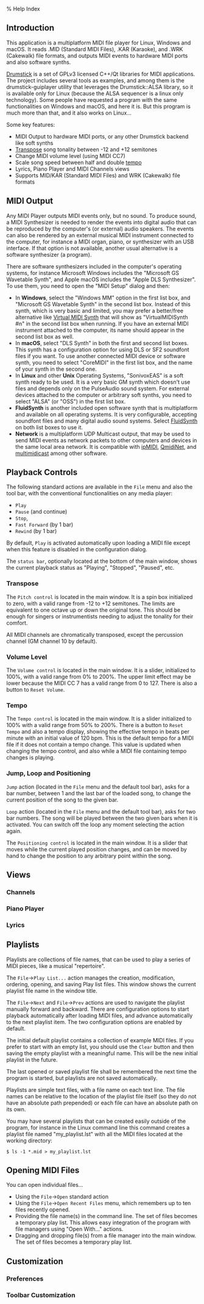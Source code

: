 % Help Index

## Introduction

This application is a multiplatform MIDI file player for Linux, Windows and 
macOS. It reads .MID (Standard MIDI Files), .KAR (Karaoke), and .WRK (Cakewalk) 
file formats, and outputs MIDI events to hardware MIDI ports and also software 
synths.

[Drumstick](https://drumstick.sourceforge.io) is a set of GPLv3 
licensed C++/Qt libraries for MIDI applications. The project includes several 
tools as examples, and among them is the drumstick-guiplayer utility that 
leverages the Drumstick::ALSA library, so it is available only for Linux 
(because the ALSA sequencer is a linux only technology). Some people have 
requested a program with the same functionalities on Windows and macOS, and 
here it is. But this program is much more than that, and it also works on 
Linux...

Some key features:

* MIDI Output to hardware MIDI ports, or any other Drumstick backend like soft
  synths
* [Transpose](https://en.wikipedia.org/wiki/Transposition_(music)) song tonality 
  between -12 and +12 semitones
* Change MIDI volume level (using MIDI CC7)
* Scale song speed between half and double 
  [tempo](https://en.wikipedia.org/wiki/Tempo)
* Lyrics, Piano Player and MIDI Channels views
* Supports MID/KAR (Standard MIDI Files) and WRK (Cakewalk) file formats

## MIDI Output

Any MIDI Player outputs MIDI events only, but no sound. To produce sound, a MIDI 
Synthesizer is needed to render the events into digital audio that can be 
reproduced by the computer's (or external) audio speakers. The events can also 
be rendered by an external musical MIDI instrument connected to the computer, 
for instance a MIDI organ, piano, or synthesizer with an USB interface. If that 
option is not available, another usual alternative is a software synthesizer 
(a program).

There are software synthesizers included in the computer's operating systems, 
for instance Microsoft Windows includes the "Microsoft GS Wavetable Synth", and
Apple macOS includes the "Apple DLS Synthesizer". To use them, you need to open
the "MIDI Setup" dialog and then:

* In **Windows**, select the "Windows MM" option in the first list box, and 
  "Microsoft GS Wavetable Synth" in the second list box. Instead of this synth,
  which is very basic and limited, you may prefer a better/free alternative like 
  [Virtual MIDI Synth](https://coolsoft.altervista.org/en/virtualmidisynth)
  that will show as "VirtualMIDISynth #n" in the second list box when running.
  If you have an external MIDI instrument attached to the computer, its name
  should appear in the second list box as well.
* In **macOS**, select "DLS Synth" in both the first and second list boxes. 
  This synth has a configuration option for using DLS or SF2 soundfont files if 
  you want. To use another connected MIDI device or software synth, 
  you need to select "CoreMIDI" in the first list box, and the name of your
  synth in the second one.
* In **Linux** and other **Unix** Operating Systems, "SonivoxEAS" is a soft 
  synth ready to be used. It is a very basic GM synth which doesn't use files 
  and depends only on the PulseAudio sound system. For external devices attached 
  to the computer or arbitrary soft synths, you need to select "ALSA" (or "OSS") 
  in the first list box.
* **FluidSynth** is another included open software synth that is multiplatform 
  and available on all operating systems. It is very configurable, accepting 
  soundfont files and many digital audio sound systems. Select 
  [FluidSynth](https://github.com/FluidSynth/fluidsynth) on both list boxes 
  to use it.
* **Network** is a multiplatform UDP Multicast output, that may be used to send 
  MIDI events as network packets to other computers and devices in the same 
  local area network. It is compatible with 
  [ipMIDI](https://www.nerds.de/en/ipmidi.html),
  [QmidiNet](https://qmidinet.sourceforge.io/), and 
  [multimidicast](https://llg.cubic.org/tools/multimidicast/) 
  among other software.

## Playback Controls

The following standard actions are available in the `File` menu and also the
tool bar, with the conventional functionalities on any media player: 

* `Play` 
* `Pause` (and continue)
* `Stop`, 
* `Fast Forward` (by 1 bar)
* `Rewind` (by 1 bar)

By default, `Play` is activated automatically upon loading a MIDI file except 
when this feature is disabled in the configuration dialog.

The `status bar`, optionally located at the bottom of the main window, shows 
the current playback status as "Playing", "Stopped", "Paused", etc.

### Transpose

The `Pitch control` is located in the main window. It is a spin box initialized
to zero, with a valid range from -12 to +12 semitones. The limits are equivalent 
to one octave up or down the original tone. This should be enough for singers
or instrumentists needing to adjust the tonality for their comfort.

All MIDI channels are chromatically transposed, except the percussion channel 
(GM channel 10 by default).

### Volume Level
 
The `Volume control` is located in the main window. It is a slider, initialized
to 100%, with a valid range from 0% to 200%. The upper limit effect may be lower 
because the MIDI CC 7 has a valid range from 0 to 127. There is also a button to
`Reset Volume`.
 
### Tempo

The `Tempo control` is located in the main window. It is a slider initialized
to 100% with a valid range from 50% to 200%. There is a button to `Reset Tempo`
and also a tempo display, showing the effective tempo in beats per minute with
an initial value of 120 bpm. This is the default tempo for a MIDI file if it 
does not contain a tempo change. This value is updated when changing the
tempo control, and also while a MIDI file containing tempo changes is playing.

### Jump, Loop and Positioning

`Jump` action (located in the `File` menu and the default tool bar), asks for
a bar number, between 1 and the last bar of the loaded song, to change the 
current position of the song to the given bar.

`Loop` action (located in the `File` menu and the default tool bar), asks for
two bar numbers. The song will be played between the two given bars when it is
activated. You can switch off the loop any moment selecting the action again.

The `Positioning control` is located in the main window. It is a slider that
moves while the current played position changes, and can be moved by hand to
change the position to any arbitrary point within the song.

## Views

### Channels

### Piano Player

### Lyrics

## Playlists

Playlists are collections of file names, that can be used to play a series 
of MIDI pieces, like a musical "repertoire".

The `File`->`Play List...` action manages the creation, modification, ordering, 
opening, and saving Play list files. This window shows the current playlist 
file name in the window title.

The `File`->`Next` and `File`->`Prev` actions are used to navigate the playlist
manually forward and backward. There are configuration options to start playback 
automatically after loading MIDI files, and advance automatically to the next 
playlist item. The two configuration options are enabled by default.

The initial default playlist contains a collection of example MIDI files. If
you prefer to start with an empty list, you should use the `Clear` button and
then saving the empty playlist with a meaningful name. This will be the new 
initial playlist in the future.

The last opened or saved playlist file shall be remembered the next time the 
program is started, but playlists are not saved automatically.

Playlists are simple text files, with a file name on each text line. The file 
names can be relative to the location of the playlist file itself (so they do 
not have an absolute path prepended) or each file can have an absolute path on 
its own.

You may have several playlists that can be created easily outside of the 
program, for instance in the Linux command line this command creates a playlist 
file named "my_playlist.lst" with all the MIDI files located at the working 
directory:

~~~
$ ls -1 *.mid > my_playlist.lst
~~~

## Opening MIDI Files

You can open individual files...

* Using the `File`->`Open` standard action
* Using the `File`->`Open Recent Files` menu, which remembers up to ten files 
  recently opened.
* Providing the file name(s) in the command line. The set of files becomes a
  temporary play list. This allows easy integration of the program with file
  managers using "Open With..." actions.
* Dragging and dropping file(s) from a file manager into the main window. The 
  set of files becomes a temporary play list.

## Customization

### Preferences

### Toolbar Customization

